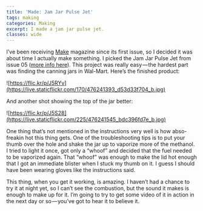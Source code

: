 ```yaml
---
title: 'Made: Jam Jar Pulse Jet'
tags: making
categories: Making
excerpt: I made a jam jar pulse jet.
classes: wide
---
```


I’ve been receiving [Make](http://www.makezine.com) magazine since its first issue, so I decided it was about time I actually make something. I picked the Jam Jar Pulse Jet from issue 05 ([more info here](http://makezine.com/05/jamjarjet/)). This project was really easy — the hardest part was finding the canning jars in Wal-Mart. Here’s the finished product:

![https://flic.kr/p/J5RYv](https://live.staticflickr.com/170/476241393_d53d33f704_b.jpg)

And another shot showing the top of the jar better:

![https://flic.kr/p/J5S28](https://live.staticflickr.com/225/476241545_bdc396fd7e_b.jpg)

One thing that’s not mentioned in the instructions very well is how abso-freakin hot this thing gets. One of the troubleshooting tips is to put your thumb over the hole and shake the jar up to vaporize more of the methanol. I tried to light it once, got only a “whoof” and decided that the fuel needed to be vaporized again. That “whoof” was enough to make the lid hot enough that I got an immediate blister when I stuck my thumb on it. I guess I should have been wearing gloves like the instructions said.

This thing, when you get it working, is amazing. I haven’t had a chance to try it at night yet, so I can’t see the combustion, but the sound it makes is enough to make up for it. I’m going to try to get some video of it in action in the next day or so — you’ve got to hear it to believe it.
